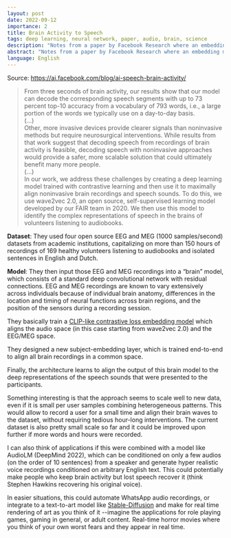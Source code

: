 ```yaml
---
layout: post
date: 2022-09-12
importance: 2
title: Brain Activity to Speech
tags: deep learning, neural network, paper, audio, brain, science
description: "Notes from a paper by Facebook Research where an embedding model is trained using a contrastive loss to align audio and brain (MEG and EEG) recordings, achieving lossy brain to audio reading. They use non-invasive brain scanning methods."
abstract: "Notes from a paper by Facebook Research where an embedding model is trained using a contrastive loss to align audio and brain (MEG and EEG) recordings, achieving lossy brain to audio reading. <br/>They use non-invasive brain scanning methods."
language: English
---
```


Source: <https://ai.facebook.com/blog/ai-speech-brain-activity/>

> From three seconds of brain activity, our results show that our model can decode the corresponding speech segments with up to 73 percent top-10 accuracy from a vocabulary of 793 words, i.e., a large portion of the words we typically use on a day-to-day basis. <br>(...)<br>
Other, more invasive devices provide clearer signals than noninvasive methods but require neurosurgical interventions. While results from that work suggest that decoding speech from recordings of brain activity is feasible, decoding speech with noninvasive approaches would provide a safer, more scalable solution that could ultimately benefit many more people.<br>(...)<br>
In our work, we address these challenges by creating a deep learning model trained with contrastive learning and then use it to maximally align noninvasive brain recordings and speech sounds. To do this, we use wave2vec 2.0, an open source, self-supervised learning model developed by our FAIR team in 2020. We then use this model to identify the complex representations of speech in the brains of volunteers listening to audiobooks.

**Dataset**: They used four open source EEG and MEG (1000 samples/second) datasets from academic institutions, capitalizing on more than 150 hours of recordings of 169 healthy volunteers listening to audiobooks and isolated sentences in English and Dutch.

**Model**: They then input those EEG and MEG recordings into a “brain” model, which consists of a standard deep convolutional network with residual connections. EEG and MEG recordings are known to vary extensively across individuals because of individual brain anatomy, differences in the location and timing of neural functions across brain regions, and the position of the sensors during a recording session.

They basically train a [CLIP-like contrastive loss embedding model](/wiki/clip) which aligns the audio space (in this case starting from wave2vec 2.0) and the EEG/MEG space.

They designed a new subject-embedding layer, which is trained end-to-end to align all brain recordings in a common space.

Finally, the architecture learns to align the output of this brain model to the deep representations of the speech sounds that were presented to the participants.

Something interesting is that the approach seems to scale well to new data, even if it is small per user samples combining heterogeneous patterns. This would allow to record a user for a small time and align their brain waves to the dataset, without requiring tedious hour-long interventions. The current dataset is also pretty small scale so far and it could be improved upon further if more words and hours were recorded.

I can also think of applications if this were combined with a model like AudioLM (DeepMind 2022), which can be conditioned on only a few audios (on the order of 10 sentences) from a speaker and generate hyper realistic voice recordings conditioned on arbitrary English text. This could potentially make people who keep brain activity but lost speech recover it (think Stephen Hawkins recovering his original voice). 

In easier situations, this could automate WhatsApp audio recordings, or integrate to a text-to-art model like [Stable-Diffusion](/stable-diffusion-vs-dalle-2) and make for real time rendering of art as you think of it --imagine the applications for role playing games, gaming in general, or adult content. Real-time horror movies where you think of your own worst fears and they appear in real time.


